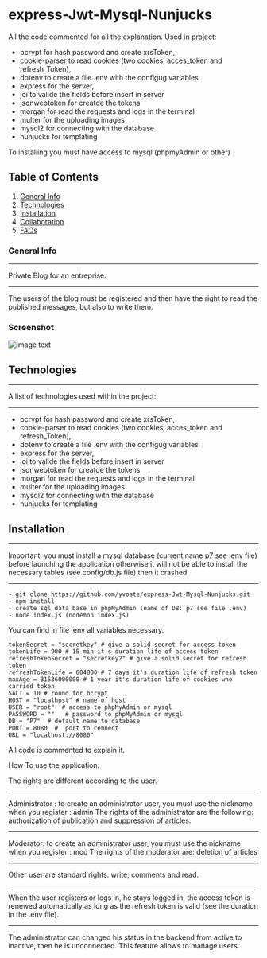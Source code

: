 # express-Jwt-Mysql-Nunjucks

All the code commented for all the explanation.
Used in project:
- bcrypt for hash password and create xrsToken, 
- cookie-parser to read cookies (two cookies, acces_token and refresh_Token), 
- dotenv to create a file .env with the configug variables
- express for the server,
- joi to valide the fields before insert in server
- jsonwebtoken for creatde the tokens
- morgan for read the requests and logs  in the terminal
- multer for the uploading images
- mysql2 for connecting with the database
- nunjucks for templating

To installing you must have access to mysql (phpmyAdmin or other)



## Table of Contents
1. [General Info](#general-info)
2. [Technologies](#technologies)
3. [Installation](#installation)
4. [Collaboration](#collaboration)
5. [FAQs](#faqs)
### General Info
***
Private Blog for an entreprise.
***
The users of the blog must be registered and then have the right to read the published messages, but also to write them.
### Screenshot
![Image text](https://www.zupimages.net/up/21/30/plbs.jpg)
## Technologies
***
A list of technologies used within the project:
***
- bcrypt for hash password and create xrsToken, 
- cookie-parser to read cookies (two cookies, acces_token and refresh_Token), 
- dotenv to create a file .env with the configug variables
- express for the server,
- joi to valide the fields before insert in server
- jsonwebtoken for creatde the tokens
- morgan for read the requests and logs  in the terminal
- multer for the uploading images
- mysql2 for connecting with the database
- nunjucks for templating
## Installation
***
Important: you must install a mysql database (current name p7 see .env file) before launching the application otherwise it will not be able to install the necessary tables (see config/db.js file) then it crashed
***
```
- git clone https://github.com/yvoste/express-Jwt-Mysql-Nunjucks.git
- npm install
- create sql data base in phpMyAdmin (name of DB: p7 see file .env)
- node index.js (nodemon index.js)
```
You can find in file .env all variables necessary.

```
tokenSecret = "secretkey" # give a solid secret for access token
tokenLife = 900 # 15 min it's duration life of access token
refreshTokenSecret = "secretkey2" # give a solid secret for refresh token
refreshTokenLife = 604800 # 7 days it's duration life of refresh token
maxAge = 31536000000 # 1 year it's duration life of cookies who carried token
SALT = 10 # round for bcrypt
HOST = "localhost" # name of host
USER = "root"  # access to phpMyAdmin or mysql
PASSWORD = ""   # password to phpMyAdmin or mysql
DB = "P7"  # default name to database
PORT = 8080  #  port to cennect
URL = "localhost://8080" 

```
All code is commented to explain it.

How To use the application:

The rights are different according to the user.
***
Administrator : to create an administrator user, you must use the nickname when you register : admin
The rights of the administrator are the following: authorization of publication and suppression of articles.
***
Moderator: to create an administrator user, you must use the nickname when you register : mod
The rights of the moderator are: deletion of articles
***
Other user are standard rights: write, comments and read.
***
When the user registers or logs in, he stays logged in, the access token is renewed automatically as long as the refresh token is valid (see the duration in the .env file).
***
 The administrator can changed his status in the backend from active to inactive, then he is unconnected. This feature allows to manage users

